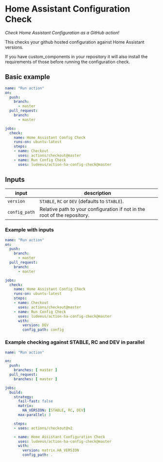 # Home Assistant Configuration Check

_Check Home Assistant Configuration as a GitHub action!_

This checks your github hosted configuration against Home Assistant versions.

If you have custom_components in your repository it will also install the requirements of those before running the configuration check.

## Basic example

```yaml
name: "Run action"
on:
  push:
    branch:
      - master
  pull_request:
    branch:
      - master

jobs:
  check:
    name: Home Assistant Config Check
    runs-on: ubuntu-latest
    steps:
    - name: Checkout
      uses: actions/checkout@master
    - name: Run Config Check
      uses: ludeeus/action-ha-config-check@master
```

## Inputs

input | description
-- | --
`version` | `STABLE`, `RC` or `DEV` (defaults to `STABLE`).
`config_path` | Relative path to your configuration if not in the root of the repository.

### Example with inputs

```yaml
name: "Run action"
on:
  push:
    branch:
      - master
  pull_request:
    branch:
      - master

jobs:
  check:
    name: Home Assistant Config Check
    runs-on: ubuntu-latest
    steps:
    - name: Checkout
      uses: actions/checkout@master
    - name: Run Config Check
      uses: ludeeus/action-ha-config-check@master
      with:
        version: DEV
        config_path: config
```

### Example checking against STABLE, RC and DEV in parallel

```yaml
name: "Run action"

on:
  push:
    branches: [ master ]
  pull_request:
    branches: [ master ]

jobs:
  build:
    strategy:
      fail-fast: false
      matrix:
        HA_VERSION: [STABLE, RC, DEV]
      max-parallel: 3

    steps:
    - uses: actions/checkout@v2

    - name: Home Assistant Configuration Check
      uses: ludeeus/action-ha-config-check@master
      with:
        version: matrix.HA_VERSION
        config_path: .
```
